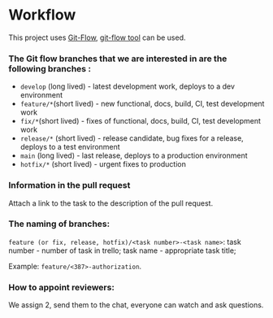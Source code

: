 # Workflow

This project uses [Git-Flow](https://www.gitkraken.com/learn/git/git-flow),
[git-flow tool](https://github.com/nvie/gitflow) can be used.

### The Git flow branches that we are interested in are the following branches :

- `develop` (long lived) - latest development work, deploys to a dev environment
- `feature/*`(short lived) - new functional, docs, build, CI, test development work
- `fix/*`(short lived) - fixes of functional, docs, build, CI, test development work
- `release/*` (short lived) - release candidate, bug fixes for a release, deploys to a test environment
- `main` (long lived) - last release, deploys to a production environment
- `hotfix/*` (short lived) - urgent fixes to production

### Information in the pull request

Attach a link to the task to the description of the pull request.

### The naming of branches:

`feature (or fix, release, hotfix)/<task number>-<task name>`: task number - number of task in trello; task name - appropriate task title;

Example: `feature/<387>-authorization`.

### How to appoint reviewers:

We assign 2, send them to the chat, everyone can watch and ask questions.

